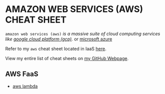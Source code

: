 # AMAZON WEB SERVICES (AWS) CHEAT SHEET

`amazon web services (aws)` _is a massive suite of cloud computing services like
[google cloud platform (gcp)](https://github.com/JeffDeCola/my-cheat-sheets/tree/master/software/service-architectures/infrastructure-as-a-service/compute/google-cloud-platform-cheat-sheet)._
or
[microsoft azure](https://github.com/JeffDeCola/my-cheat-sheets/tree/master/software/service-architectures/infrastructure-as-a-service/compute/microsoft-azure-cheat-sheet)

Refer to my `aws` cheat sheet located in IaaS
[here](https://github.com/JeffDeCola/my-cheat-sheets/tree/master/software/service-architectures/infrastructure-as-a-service/compute/amazon-web-services-cheat-sheet).

View my entire list of cheat sheets on
[my GitHub Webpage](https://jeffdecola.github.io/my-cheat-sheets/).

## AWS FaaS

* [aws lambda](https://github.com/JeffDeCola/my-cheat-sheets/tree/master/software/service-architectures/function-as-a-service/amazon-web-services-cheat-sheet/aws-lambda.md)

